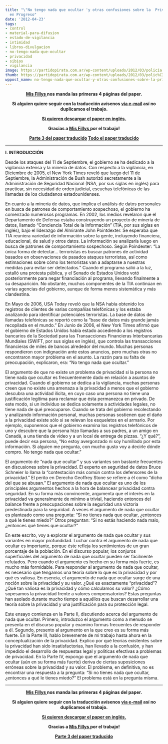 ```yaml
---
title: "\"No tengo nada que ocultar 'y otras confusiones sobre la  Privacidad-Traducción
  en Progreso"
date: '2012-04-23'
tags:
- control
- material-para-difusion
- estado-de-vigilancia
- intimidad
- libros-divulgacion
- no-tengo-nada-que-ocultar
- privacidad
- sibios
- vigilancia
image: https://partidopirata.com.ar/wp-content/uploads/2012/03/policía.jpg
thumb: https://partidopirata.com.ar/wp-content/uploads/2012/03/polic%C3%ADa-150x150.jpg
wppost_name: no-tengo-nada-que-ocultar-y-otras-confusiones-sobre-la-privacidad-traduccion-en-progreso
---
```


<p style="text-align: center;"><strong> <a href="https://twitter.com/#!/MissFillys" target="_blank">Mis Fillys </a> nos manda las primeras 4 páginas del paper.</strong></p>
<p style="text-align: center;"><strong>Si alguien quiere seguir con la traducción avísenos <a href="https://partidopirata.com.ar/contacto" target="_blank">vía e-mail</a> así no duplicamos el trabajo.</strong></p>
<p style="text-align: center;"><strong><a href="http://papers.ssrn.com/sol3/papers.cfm?abstract_id=998565" target="_blank">Si quieren descargar el paper en inglés.</a></strong></p>
<p style="text-align: center;"><strong>Gracias a <a href="https://twitter.com/#!/MissFillys" target="_blank">Mis Fillys </a> por el trabajo!</strong></p>
<p style="text-align: center;"><strong><a href="https://partidopirata.com.ar/4178/no-tengo-nada-que-ocultar-y-otras-confusiones-sobre-la-privacidad-traduccion-en-progreso-ii">Parte 3 del paper traducido</a>
<a href="https://partidopirata.com.ar/7857/no-tengo-nada-que-ocultar-y-otros-malentendidos-de-la-privacidad">Todo el paper traducido</a></strong></p>


<hr />

<strong>I. INTRODUCCIÓN</strong>

Desde los ataques del 11 de Septiembre, el gobierno se ha dedicado a la vigilancia extensa y la minería de datos. Con respecto a la vigilancia, en Diciembre de 2005, el New York Times reveló que luego del 11 de Septiembre, la Administración de Bush autorizó secretamente a la Administración de Seguridad Nacional (NSA, por sus siglas en inglés) para practicar, sin necesidad de orden judicial, escuchas telefónicas de las llamadas de los ciudadanos estadounidenses.

En cuanto a la minería de datos, que implica el análisis de datos personales en busca de patrones de comportamiento sospechoso, el gobierno ha comenzado numerosos programas. En 2002, los medios revelaron que el Departamento de Defensa estaba construyendo un proyecto de minería de datos, llamado “Conciencia Total de la Información” (TIA, por sus siglas en inglés), bajo el liderazgo del Almirante John Pointdexter. Se esperaba que TIA reuniera variedad de información sobre la gente, incluyendo financiera, educacional, de salud y otros datos. La información se analizaría luego en busca de patrones de comportamiento sospechoso. Según Poindexter: “La única forma de detectar... terroristas es buscar patrones de actividad basados en observaciones de pasados ataques terroristas, así como estimaciones sobre cómo los terroristas van a adaptarse a nuestras medidas para evitar ser detectados.” Cuando el programa salió a la luz, estalló una protesta pública, y el Senado de Estados Unidos votó posteriormente para negar financiación al programa, llevando finalmente a su desaparición. No obstante, muchos componentes de la TIA continúan en varias agencias del gobierno, aunque de forma menos sistemática y más clandestina.

En Mayo de 2006, USA Today reveló que la NSA había obtenido los registros de clientes de varias compañías telefónicas y los estaba analizando para identificar potenciales terroristas. La base de datos de llamadas telefónicas se reportó como la “base de datos más grande jamás recopilada en el mundo.” En Junio de 2006, el New York Times afirmó que el gobierno de Estados Unidos había estado accediendo a los registros bancarios de la Sociedad para las Transacciones Financieras Interbancarias Mundiales (SWIFT, por sus siglas en inglés), que controla las transacciones financieras de miles de bancos alrededor del mundo. Muchas personas respondieron con indignación ante estos anuncios, pero muchas otras no encontraron mayor problema en el asunto. La razón para su falta de preocupación, explicaron, era: “No tengo nada que ocultar.”

El argumento de que no existe un problema de privacidad si la persona no tiene nada que ocultar es frecuentemente dado en relación a asuntos de privacidad. Cuando el gobierno se dedica a la vigilancia, muchas personas creen que no existe una amenaza a la privacidad a menos que el gobierno descubra una actividad ilícita, en cuyo caso una persona no tiene una justificación legítima para reclamar que ésta permanezca en privado. De este modo, si un individuo se dedica solamente a actividades legales, no tiene nada de qué preocuparse. Cuando se trata del gobierno recolectando y analizando información personal, muchas personas sostienen que el daño a la privacidad existe sólo si se relevan los esqueletos en el armario. Por ejemplo, suponemos que el gobierno examina los registros telefónicos de uno y descubre que la persona hizo llamadas a sus padres, a un amigo en Canadá, a una tienda de vídeo y a un local de entrega de pizzas. “¿Y qué?”, puede decir esa persona, “No estoy avergonzado ni soy humillado por esta información. Si alguien me pregunta, con mucho gusto voy a decirle dónde compro. No tengo nada que ocultar.”

El argumento de “nada que ocultar” y sus variantes son bastante frecuentes en discusiones sobre la privacidad. El experto en seguridad de datos Bruce Schneier lo llama la “contestación más común contra los defensores de la privacidad.” El perito en Derecho Geoffrey Stone se refiere a él como “dicho del que se abusan.” El argumento de nada que ocultar es uno de los principales argumentos hechos a la hora de balancear privacidad contra seguridad. En su forma más convincente, argumenta que el interés en la privacidad va generalmente de mínimo a trivial, haciendo entonces del balance frente a preocupaciones sobre la seguridad una victoria predestinada para la seguridad. A veces el argumento de nada que ocultar es planteado como una pregunta: “Si no tienes nada que ocultar, ¿entonces a qué le tienes miedo?” Otros preguntan: “Si no estás haciendo nada malo, ¿entonces qué tienes que ocultar?”

En este escrito, voy a explorar el argumento de nada que ocultar y sus variantes en mayor profundidad. Luchar contra el argumento de nada que ocultar es importante, porque éste refleja los sentimientos de un gran porcentaje de la población. En el discurso popular, los conjuros superficiales del argumento de nada que ocultar pueden ser fácilmente refutados. Pero cuando el argumento es hecho en su forma más fuerte, es mucho más formidable. Para responder al argumento de nada que ocultar, es necesario que tengamos una teoría sobre lo que es la privacidad y por qué es valiosa. En esencia, el argumento de nada que ocultar surge de una noción sobre la privacidad y su valor. ¿Qué es exactamente “privacidad”? ¿Qué tan valiosa es la privacidad y cómo calculamos su valor? ¿Cómo sopesamos la privacidad frente a valores compensatorios? Estas preguntas han asolado durante mucho tiempo a aquéllos que buscan desarrollar una teoría sobre la privacidad y una justificación para su protección legal.

Este ensayo comienza en la Parte II, discutiendo acerca del argumento de nada que ocultar. Primero, introduzco el argumento como a menudo se presenta en el discurso popular y examino formas frecuentes de responder a él. Segundo, presento al argumento en la que creo es su forma más fuerte. En la Parte III, hablo brevemente de mi trabajo hasta ahora en la conceptualización de la privacidad. Explico por qué teorías existentes sobre la privacidad han sido insatisfactorias, han llevado a la confusión, y han impedido el desarrollo de respuestas legal y políticas efectivas a problemas de privacidad. En la Parte IV, expongo que el argumento de nada que ocultar (aún en su forma más fuerte) deriva de ciertas suposiciones erróneas sobre la privacidad y su valor. El problema, en definitiva, no es encontrar una respuesta a la pregunta: “Si no tienes nada que ocultar, ¿entonces a qué le tienes miedo?” El problema está en la pregunta misma.

<hr />
<p style="text-align: center;"><strong> <a href="https://twitter.com/#!/MissFillys" target="_blank">Mis Fillys </a> nos manda las primeras 4 páginas del paper.</strong></p>
<p style="text-align: center;"><strong>Si alguien quiere seguir con la traducción avísenos <a href="https://partidopirata.com.ar/contacto" target="_blank">vía e-mail</a> así no duplicamos el trabajo.</strong></p>
<p style="text-align: center;"><strong><a href="http://papers.ssrn.com/sol3/papers.cfm?abstract_id=998565" target="_blank">Si quieren descargar el paper en inglés.</a></strong></p>
<p style="text-align: center;"><strong>Gracias a <a href="https://twitter.com/#!/MissFillys" target="_blank">Mis Fillys </a> por el trabajo!</strong></p>
<p style="text-align: center;"><strong><a href="https://partidopirata.com.ar/4178/no-tengo-nada-que-ocultar-y-otras-confusiones-sobre-la-privacidad-traduccion-en-progreso-ii">Parte 3 del paper traducido</a></strong></p>
